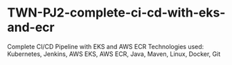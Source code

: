 # TWN-PJ2-complete-ci-cd-with-eks-and-ecr
Complete CI/CD Pipeline with EKS and AWS ECR
Technologies used:
Kubernetes, Jenkins, AWS EKS, AWS ECR, Java, Maven, Linux, Docker, Git
